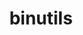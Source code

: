 ---
title: "binutils"
layout: cache
categories: [package, develop]
meta: {"versions": ["2.33.1", "2.38", "2.40"], "compilers": ["gcc@=11.1.0", "gcc@=11.3.0", "gcc@=11.4.0", "gcc@=7.3.1"], "oss": ["amzn2", "ubuntu20.04", "ubuntu22.04"], "platforms": ["linux"], "targets": ["ivybridge", "ppc64le", "x86_64", "x86_64_v3"], "stacks": ["e4s", "e4s-oneapi", "e4s-power", "ml-linux-x86_64-cpu", "ml-linux-x86_64-cuda", "ml-linux-x86_64-rocm", "root"], "num_specs": 14, "num_specs_by_stack": {"root": 14, "e4s-power": 2, "e4s-oneapi": 3, "e4s": 1, "ml-linux-x86_64-cuda": 3, "ml-linux-x86_64-cpu": 3, "ml-linux-x86_64-rocm": 3}}
spec_details: [{"hash": "gr4fioj6k3ikfddzquo5rkzoswghodvv", "compiler": "gcc@=7.3.1", "versions": ["2.38"], "os": "amzn2", "platform": "linux", "target": "ivybridge", "variants": ["build_system=autotools", "~gas", "+gold", "~headers", "~interwork", "+ld", "~libiberty", "libs=shared,static", "~lto", "+nls", "+plugins"], "stacks": ["root"], "size": "-", "tarball": "https://binaries.spack.io/develop/build_cache/linux-amzn2-ivybridge/gcc-7.3.1/binutils-2.38/linux-amzn2-ivybridge-gcc-7.3.1-binutils-2.38-gr4fioj6k3ikfddzquo5rkzoswghodvv.spack"}, {"hash": "g7hmz67m2xdzgsdptwnz45w6dceg76je", "compiler": "gcc@=7.3.1", "versions": ["2.38"], "os": "amzn2", "platform": "linux", "target": "ivybridge", "variants": ["build_system=autotools", "~gas", "+gold", "~headers", "~interwork", "+ld", "~libiberty", "libs=shared,static", "~lto", "+nls", "+plugins"], "stacks": ["root"], "size": "-", "tarball": "https://binaries.spack.io/develop/build_cache/linux-amzn2-ivybridge/gcc-7.3.1/binutils-2.38/linux-amzn2-ivybridge-gcc-7.3.1-binutils-2.38-g7hmz67m2xdzgsdptwnz45w6dceg76je.spack"}, {"hash": "ba7otc64lk3tyylg4uymp6tvlxljdqli", "compiler": "gcc@=7.3.1", "versions": ["2.38"], "os": "amzn2", "platform": "linux", "target": "x86_64_v3", "variants": ["build_system=autotools", "~gas", "+gold", "~headers", "~interwork", "+ld", "~libiberty", "libs=shared,static", "~lto", "+nls", "+plugins"], "stacks": ["root"], "size": "-", "tarball": "https://binaries.spack.io/develop/build_cache/linux-amzn2-x86_64_v3/gcc-7.3.1/binutils-2.38/linux-amzn2-x86_64_v3-gcc-7.3.1-binutils-2.38-ba7otc64lk3tyylg4uymp6tvlxljdqli.spack"}, {"hash": "nxrmmsbgnjygtfwttekoenxalqvijgfx", "compiler": "gcc@=7.3.1", "versions": ["2.38"], "os": "amzn2", "platform": "linux", "target": "x86_64_v3", "variants": ["~gas", "+gold", "~headers", "~interwork", "+ld", "~libiberty", "libs=shared,static", "~lto", "+nls", "+plugins"], "stacks": ["root"], "size": "-", "tarball": "https://binaries.spack.io/develop/build_cache/linux-amzn2-x86_64_v3/gcc-7.3.1/binutils-2.38/linux-amzn2-x86_64_v3-gcc-7.3.1-binutils-2.38-nxrmmsbgnjygtfwttekoenxalqvijgfx.spack"}, {"hash": "odqygyebqsaebpwuynmlv3kwsqpz6pyw", "compiler": "gcc@=7.3.1", "versions": ["2.38"], "os": "amzn2", "platform": "linux", "target": "x86_64_v3", "variants": ["~gas", "+gold", "~headers", "~interwork", "+ld", "~libiberty", "libs=shared,static", "~lto", "+nls", "+plugins"], "stacks": ["root"], "size": "-", "tarball": "https://binaries.spack.io/develop/build_cache/linux-amzn2-x86_64_v3/gcc-7.3.1/binutils-2.38/linux-amzn2-x86_64_v3-gcc-7.3.1-binutils-2.38-odqygyebqsaebpwuynmlv3kwsqpz6pyw.spack"}, {"hash": "s3topvkamlyyewjhtqio56u5nnsjiwev", "compiler": "gcc@=11.1.0", "versions": ["2.40"], "os": "ubuntu20.04", "platform": "linux", "target": "ppc64le", "variants": ["build_system=autotools", "compress_debug_sections=zlib", "~gas", "+gold", "~gprofng", "+headers", "~interwork", "+ld", "+libiberty", "libs=shared,static", "~lto", "~nls", "~pgo", "+plugins"], "stacks": ["e4s-power", "root"], "size": "-", "tarball": "https://binaries.spack.io/develop/build_cache/linux-ubuntu20.04-ppc64le/gcc-11.1.0/binutils-2.40/linux-ubuntu20.04-ppc64le-gcc-11.1.0-binutils-2.40-s3topvkamlyyewjhtqio56u5nnsjiwev.spack"}, {"hash": "r6rxtaeyaj5wsblfixs3mrqxr6gwgpwv", "compiler": "gcc@=11.1.0", "versions": ["2.40"], "os": "ubuntu20.04", "platform": "linux", "target": "ppc64le", "variants": ["build_system=autotools", "~gas", "+gold", "~gprofng", "+headers", "~interwork", "+ld", "+libiberty", "libs=shared,static", "~lto", "~nls", "~pgo", "+plugins"], "stacks": ["e4s-power", "root"], "size": "-", "tarball": "https://binaries.spack.io/develop/build_cache/linux-ubuntu20.04-ppc64le/gcc-11.1.0/binutils-2.40/linux-ubuntu20.04-ppc64le-gcc-11.1.0-binutils-2.40-r6rxtaeyaj5wsblfixs3mrqxr6gwgpwv.spack"}, {"hash": "isl2qne3lbcxxqgopwcav6om3z36mkyf", "compiler": "gcc@=11.1.0", "versions": ["2.33.1"], "os": "ubuntu20.04", "platform": "linux", "target": "x86_64", "variants": ["build_system=autotools", "~gas", "+gold", "+headers", "~interwork", "+ld", "+libiberty", "libs=shared,static", "~lto", "~nls", "+plugins"], "stacks": ["root", "e4s-oneapi"], "size": "-", "tarball": "https://binaries.spack.io/develop/build_cache/linux-ubuntu20.04-x86_64/gcc-11.1.0/binutils-2.33.1/linux-ubuntu20.04-x86_64-gcc-11.1.0-binutils-2.33.1-isl2qne3lbcxxqgopwcav6om3z36mkyf.spack"}, {"hash": "z7s6ryivsfoe2sbh7levddzcs6k2k6w6", "compiler": "gcc@=11.1.0", "versions": ["2.33.1"], "os": "ubuntu20.04", "platform": "linux", "target": "x86_64", "variants": ["build_system=autotools", "~gas", "+gold", "+headers", "~interwork", "+ld", "+libiberty", "libs=shared,static", "~lto", "~nls", "+plugins"], "stacks": ["root", "e4s-oneapi"], "size": "-", "tarball": "https://binaries.spack.io/develop/build_cache/linux-ubuntu20.04-x86_64/gcc-11.1.0/binutils-2.33.1/linux-ubuntu20.04-x86_64-gcc-11.1.0-binutils-2.33.1-z7s6ryivsfoe2sbh7levddzcs6k2k6w6.spack"}, {"hash": "yvwhdphdrvlm4e445yuvb5kbd2gb4pci", "compiler": "gcc@=11.4.0", "versions": ["2.33.1"], "os": "ubuntu20.04", "platform": "linux", "target": "x86_64", "variants": ["build_system=autotools", "compress_debug_sections=zlib", "~gas", "+gold", "+headers", "~interwork", "+ld", "+libiberty", "libs=shared,static", "~lto", "~nls", "+plugins"], "stacks": ["root", "e4s-oneapi"], "size": "-", "tarball": "https://binaries.spack.io/develop/build_cache/linux-ubuntu20.04-x86_64/gcc-11.4.0/binutils-2.33.1/linux-ubuntu20.04-x86_64-gcc-11.4.0-binutils-2.33.1-yvwhdphdrvlm4e445yuvb5kbd2gb4pci.spack"}, {"hash": "gomuuxvx5ucfgcxou6arky3ojcef2jol", "compiler": "gcc@=11.1.0", "versions": ["2.40"], "os": "ubuntu20.04", "platform": "linux", "target": "x86_64_v3", "variants": ["build_system=autotools", "~gas", "+gold", "~gprofng", "+headers", "~interwork", "+ld", "+libiberty", "libs=shared,static", "~lto", "~nls", "~pgo", "+plugins"], "stacks": ["root", "e4s"], "size": "-", "tarball": "https://binaries.spack.io/develop/build_cache/linux-ubuntu20.04-x86_64_v3/gcc-11.1.0/binutils-2.40/linux-ubuntu20.04-x86_64_v3-gcc-11.1.0-binutils-2.40-gomuuxvx5ucfgcxou6arky3ojcef2jol.spack"}, {"hash": "nhslgbbf3w756jh2bw7kkyxm7gzece5d", "compiler": "gcc@=11.3.0", "versions": ["2.40"], "os": "ubuntu22.04", "platform": "linux", "target": "x86_64_v3", "variants": ["build_system=autotools", "~gas", "+gold", "~gprofng", "+headers", "~interwork", "+ld", "~libiberty", "libs=shared,static", "~lto", "~nls", "~pgo", "+plugins"], "stacks": ["ml-linux-x86_64-cuda", "root", "ml-linux-x86_64-cpu", "ml-linux-x86_64-rocm"], "size": "-", "tarball": "https://binaries.spack.io/develop/build_cache/linux-ubuntu22.04-x86_64_v3/gcc-11.3.0/binutils-2.40/linux-ubuntu22.04-x86_64_v3-gcc-11.3.0-binutils-2.40-nhslgbbf3w756jh2bw7kkyxm7gzece5d.spack"}, {"hash": "4t32qxgnpphjaywhchbd6gq6jqkjrmca", "compiler": "gcc@=11.3.0", "versions": ["2.40"], "os": "ubuntu22.04", "platform": "linux", "target": "x86_64_v3", "variants": ["build_system=autotools", "~gas", "+gold", "~gprofng", "~headers", "~interwork", "+ld", "~libiberty", "libs=shared,static", "~lto", "~nls", "~pgo", "+plugins"], "stacks": ["ml-linux-x86_64-cuda", "root", "ml-linux-x86_64-cpu", "ml-linux-x86_64-rocm"], "size": "-", "tarball": "https://binaries.spack.io/develop/build_cache/linux-ubuntu22.04-x86_64_v3/gcc-11.3.0/binutils-2.40/linux-ubuntu22.04-x86_64_v3-gcc-11.3.0-binutils-2.40-4t32qxgnpphjaywhchbd6gq6jqkjrmca.spack"}, {"hash": "nozftdnauq35mwvg7jil3vglndn7ctj7", "compiler": "gcc@=11.3.0", "versions": ["2.40"], "os": "ubuntu22.04", "platform": "linux", "target": "x86_64_v3", "variants": ["build_system=autotools", "~gas", "+gold", "~gprofng", "+headers", "~interwork", "+ld", "~libiberty", "libs=shared,static", "~lto", "~nls", "~pgo", "+plugins"], "stacks": ["ml-linux-x86_64-cuda", "root", "ml-linux-x86_64-cpu", "ml-linux-x86_64-rocm"], "size": "-", "tarball": "https://binaries.spack.io/develop/build_cache/linux-ubuntu22.04-x86_64_v3/gcc-11.3.0/binutils-2.40/linux-ubuntu22.04-x86_64_v3-gcc-11.3.0-binutils-2.40-nozftdnauq35mwvg7jil3vglndn7ctj7.spack"}]
---
